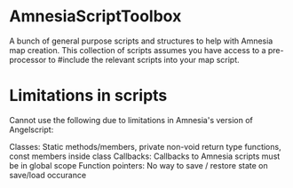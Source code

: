 AmnesiaScriptToolbox
====================

A bunch of general purpose scripts and structures to help with Amnesia map creation.
This collection of scripts assumes you have access to a pre-processor to #include the relevant scripts into your map script.

Limitations in scripts
====================
Cannot use the following due to limitations in Amnesia's version of Angelscript:

Classes: Static methods/members, private non-void return type functions, const members inside class
Callbacks: Callbacks to Amnesia scripts must be in global scope
Function pointers: No way to save / restore state on save/load occurance

